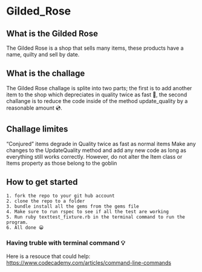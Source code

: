 # Gilded_Rose 

## What is the Gilded Rose

The Gilded Rose is a shop that sells many items, these products have a name, quilty and sell by date. 

## What is the challage  

The Gilded Rose challage is splite into two parts; the first is to add another item to the shop which depreciates in quality twice as fast 🧁, the second challange is to reduce the code inside of the method update_quality by a reasonable amount 💿.   

## Challage limites  


“Conjured” items degrade in Quality twice as fast as normal items
Make any changes to the UpdateQuality method and add any new code as long as everything still works correctly. However, do not alter the Item class or Items property as those belong to the goblin 


## How to get started 

``` 
1. fork the repo to your git hub account 
2. clone the repo to a folder 
3. bundle install all the gems from the gems file 
4. Make sure to run rspec to see if all the test are working 
5. Run ruby texttest_fixture.rb in the terminal command to run the program.  
6. All done 😀 
```  

### Having truble with terminal command 💡

Here is a resouce that could help: https://www.codecademy.com/articles/command-line-commands

